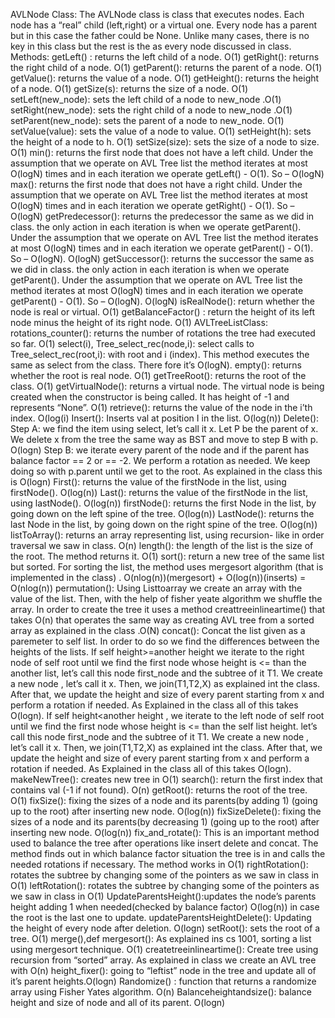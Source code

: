AVLNode Class:
The AVLNode class is class that executes nodes. Each node has a “real” child (left,right) or a virtual one. 
Every node has a parent but in this case the father could be None. Unlike many cases, there is no key in 
this class but the rest is the as every node discussed in class. 
Methods: 
getLeft() : returns the left child of a node. O(1)
getRight(): returns the right child of a node. O(1)
getParent(): returns the parent of a node. O(1)
getValue(): returns the value of a node. O(1)
getHeight(): returns the height of a node. O(1)
getSize(s): returns the size of a node. O(1)
setLeft(new_node): sets the left child of a node to new_node .O(1)
setRight(new_node): sets the right child of a node to new_node .O(1)
setParent(new_node): sets the parent of a node to new_node. O(1)
setValue(value): sets the value of a node to value. O(1)
setHeight(h): sets the height of a node to h. O(1)
setSize(size): sets the size of a node to size. O(1)
min(): returns the first node that does not have a left child. Under the assumption that we operate on 
AVL Tree list the method iterates at most O(logN) times and in each iteration we operate getLeft() - O(1). 
So – O(logN)
max(): returns the first node that does not have a right child. Under the assumption that we operate on 
AVL Tree list the method iterates at most O(logN) times and in each iteration we operate getRight() -
O(1). So – O(logN)
getPredecessor(): returns the predecessor the same as we did in class. the only action in each iteration is 
when we operate getParent(). Under the assumption that we operate on AVL Tree list the method 
iterates at most O(logN) times and in each iteration we operate getParent() - O(1). So – O(logN). O(logN)
getSuccessor(): returns the successor the same as we did in class. the only action in each iteration is 
when we operate getParent(). Under the assumption that we operate on AVL Tree list the method 
iterates at most O(logN) times and in each iteration we operate getParent() - O(1). So – O(logN). O(logN)
isRealNode(): return whether the node is real or virtual. O(1)
getBalanceFactor() : return the height of its left node minus the height of its right node. O(1)
AVLTreeListClass:
rotations_counter(): returns the number of rotations the tree had executed so far. O(1)
select(i), Tree_select_rec(node,i): select calls to Tree_select_rec(root,i): with root and i (index). This 
method executes the same as select from the class. There fore it’s O(logN).
empty(): returns whether the root is real node. O(1)
getTreeRoot(): returns the root of the class. O(1)
getVirtualNode(): returns a virtual node. The virtual node is being created when the constructor is being 
called. It has height of -1 and represents “None”. O(1)
retrieve(): returns the value of the node in the i’th index. O(log(i)
Insert(): Inserts val at position I in the list. O(log(n))
Delete(): Step A: we find the item using select, let’s call it x. Let P be the parent of x. We delete x from 
the tree the same way as BST and move to step B with p. O(logn)
Step B: we iterate every parent of the node and if the parent has balance factor == 2 or == -2. We 
perform a rotation as needed. We keep doing so with p.parent until we get to the root. As explained in 
the class this is O(logn)
First(): returns the value of the firstNode in the list, using firstNode(). O(log(n)) 
Last(): returns the value of the firstNode in the list, using lastNode(). O(log(n))
firstNode(): returns the first Node in the list, by going down on the left spine of the tree. O(log(n))
LastNode(): returns the last Node in the list, by going down on the right spine of the tree. O(log(n))
listToArray(): returns an array representing list, using recursion- like in order traversal we saw in class. 
O(n)
length(): the length of the list is the size of the root. The method returns it. O(1) 
sort(): return a new tree of the same list but sorted. For sorting the list, the method uses mergesort 
algorithm (that is implemented in the class) . O(nlog(n))(mergesort) + O(log(n))(inserts) = O(nlog(n))
permutation(): Using Listtoarray we create an array with the value of the list. Then, with the help of 
fisher yeate algorithm we shuffle the array. In order to create the tree it uses a method 
creattreeinlineartime() that takes O(n) that operates the same way as creating AVL tree from a sorted 
array as explained in the class .O(N)
concat(): Concat the list given as a paremeter to self list. In order to do so we find the differences 
between the heights of the lists. If self height>=another height we iterate to the right node of self root 
until we find the first node whose height is <= than the another list, let’s call this node first_node and 
the subtree of it T1. We create a new node , let’s call it x. Then, we join(T1,T2,X) as explained int the 
class. After that, we update the height and size of every parent starting from x and perform a rotation if 
needed. As Explained in the class all of this takes O(logn).
If self height<another height , we iterate to the left node of self root until we find the first node whose 
height is <= than the self list height. let’s call this node first_node and the subtree of it T1. We create a 
new node , let’s call it x. Then, we join(T1,T2,X) as explained int the class. After that, we update the 
height and size of every parent starting from x and perform a rotation if needed. As Explained in the 
class all of this takes O(logn).
makeNewTree(): creates new tree in O(1)
search(): return the first index that contains val (-1 if not found). O(n)
getRoot(): returns the root of the tree. O(1)
fixSize(): fixing the sizes of a node and its parents(by adding 1) (going up to the root) after inserting new 
node. O(log(n))
fixSizeDelete(): fixing the sizes of a node and its parents(by decreasing 1) (going up to the root) after 
inserting new node. O(log(n))
fix_and_rotate(): This is an important method used to balance the tree after operations like insert delete 
and concat. The method finds out in which balance factor situation the tree is in and calls the needed 
rotations if necessary. The method works in O(1) 
rightRotation(): rotates the subtree by changing some of the pointers as we saw in class in O(1)
leftRotation(): rotates the subtree by changing some of the pointers as we saw in class in O(1)
UpdateParentsHeight():updates the node’s parents height adding 1 when needed(checked by balance 
factor) O(log(n)) in case the root is the last one to update.
updateParentsHeightDelete(): Updating the height of every node after deletion. O(logn)
setRoot(): sets the root of a tree. O(1)
merge(),def mergesort(): As explained ins cs 1001, sorting a list using mergesort technique. O(1)
createtreeinlineartime(): Create tree using recursion from “sorted” array. As explained in class we create 
an AVL tree with O(n)
height_fixer(): going to “leftist” node in the tree and update all of it’s parent heights.O(logn)
Randomize() : function that returns a randomize array using Fisher Yates algorithm. O(n)
Balanceheightandsize(): balance height and size of node and all of its parent. O(logn)
